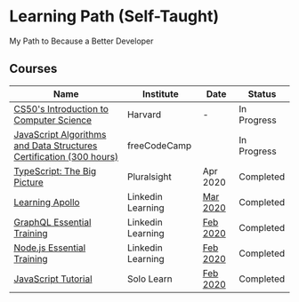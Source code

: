 # Learning Path (Self-Taught)

My Path to Because a Better Developer

## Courses

| Name                                                                                                       | Institute         | Date                                                                                | Status      |
| ---------------------------------------------------------------------------------------------------------- | ----------------- | ----------------------------------------------------------------------------------- | ----------- |
| [CS50's Introduction to Computer Science](https://cs50.harvard.edu/x/2020/)                                | Harvard           | -                                                                                   | In Progress |
| [JavaScript Algorithms and Data Structures Certification (300 hours)](https://www.freecodecamp.org/learn/) | freeCodeCamp      |                                                                                     | In Progress |
| [TypeScript: The Big Picture](https://www.pluralsight.com/courses/typescript-big-picture)                  | Pluralsight       | Apr 2020                                                                            | Completed   |
| [Learning Apollo](https://www.linkedin.com/learning/learning-apollo/set-up-the-base-crm-react-project)     | Linkedin Learning | [Mar 2020](certifications/CertificateOfCompletion_Learning-Apollo.pdf)              | Completed   |
| [GraphQL Essential Training](https://www.linkedin.com/learning/graphql-essential-training)                 | Linkedin Learning | [Feb 2020](certifications/CertificateOfCompletion_Graphql-Essential-Training.pdf)   | Completed   |
| [Node.js Essential Training](https://www.linkedin.com/learning/node-js-essential-training-2)               | Linkedin Learning | [Feb 2020](certifications/CertificateOfCompletion_Node-Js-Essential-Training-2.pdf) | Completed   |
| [JavaScript Tutorial](https://www.sololearn.com/Course/JavaScript/)                                        | Solo Learn        | [Feb 2020](certifications/certificate-javascript-tutorial-course.pdf)               | Completed   |
